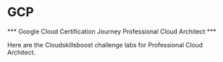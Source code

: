 # GCP

*** Google Cloud Certification Journey Professional Cloud Architect ***

Here are the Cloudskillsboost challenge labs for Professional Cloud Architect.